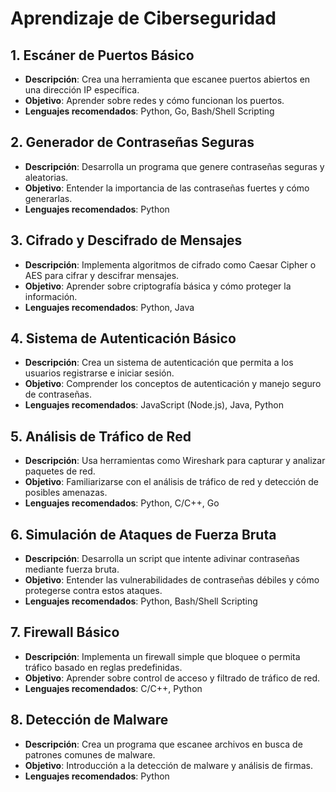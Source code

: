 # Aprendizaje de Ciberseguridad

## 1. Escáner de Puertos Básico

- **Descripción**: Crea una herramienta que escanee puertos abiertos en una dirección IP específica.
- **Objetivo**: Aprender sobre redes y cómo funcionan los puertos.
- **Lenguajes recomendados**: Python, Go, Bash/Shell Scripting

## 2. Generador de Contraseñas Seguras

- **Descripción**: Desarrolla un programa que genere contraseñas seguras y aleatorias.
- **Objetivo**: Entender la importancia de las contraseñas fuertes y cómo generarlas.
- **Lenguajes recomendados**: Python

## 3. Cifrado y Descifrado de Mensajes

- **Descripción**: Implementa algoritmos de cifrado como Caesar Cipher o AES para cifrar y descifrar mensajes.
- **Objetivo**: Aprender sobre criptografía básica y cómo proteger la información.
- **Lenguajes recomendados**: Python, Java

## 4. Sistema de Autenticación Básico

- **Descripción**: Crea un sistema de autenticación que permita a los usuarios registrarse e iniciar sesión.
- **Objetivo**: Comprender los conceptos de autenticación y manejo seguro de contraseñas.
- **Lenguajes recomendados**: JavaScript (Node.js), Java, Python

## 5. Análisis de Tráfico de Red

- **Descripción**: Usa herramientas como Wireshark para capturar y analizar paquetes de red.
- **Objetivo**: Familiarizarse con el análisis de tráfico de red y detección de posibles amenazas.
- **Lenguajes recomendados**: Python, C/C++, Go

## 6. Simulación de Ataques de Fuerza Bruta

- **Descripción**: Desarrolla un script que intente adivinar contraseñas mediante fuerza bruta.
- **Objetivo**: Entender las vulnerabilidades de contraseñas débiles y cómo protegerse contra estos ataques.
- **Lenguajes recomendados**: Python, Bash/Shell Scripting

## 7. Firewall Básico

- **Descripción**: Implementa un firewall simple que bloquee o permita tráfico basado en reglas predefinidas.
- **Objetivo**: Aprender sobre control de acceso y filtrado de tráfico de red.
- **Lenguajes recomendados**: C/C++, Python

## 8. Detección de Malware

- **Descripción**: Crea un programa que escanee archivos en busca de patrones comunes de malware.
- **Objetivo**: Introducción a la detección de malware y análisis de firmas.
- **Lenguajes recomendados**: Python

